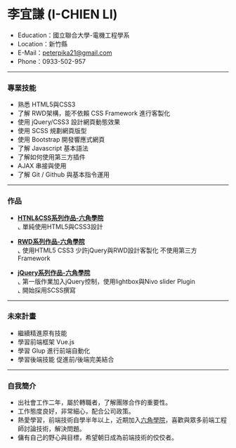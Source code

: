 # 李宜謙 (I-CHIEN LI)
<ul>
  <li>Education：國立聯合大學-電機工程學系</li>
  <li>Location：新竹縣</li>
  <li>E-Mail：<a href="mailto:peterpika21@gmail.com">peterpika21@gmail.com</a></li>
  <li>Phone：0933-502-957</li>
</ul>
<hr>
<h3>專業技能</h3>
<ul>
  <li>熟悉 HTML5與CSS3 </li>
  <li>了解 RWD架構，能不依賴 CSS Framework 進行客製化</li>
  <li>使用 jQuery/CSS3 設計網頁動態效果</li>
  <li>使用 SCSS 規劃網頁版型</li>
  <li>使用 Bootstrap 開發響應式網頁</li>
  <li>了解 Javascript 基本語法</li>
  <li>了解如何使用第三方插件</li>
  <li>AJAX 串接與使用</li>
  <li>了解 Git / Github 與基本指令運用</li>
</ul>
<hr>
<h3>作品</h3>
<ul>
  <li>
<p><a href="https://peterpika20.github.io/HTML-CSS-hw/" rel="nofollow"><b>HTNL&CSS系列作品-六角學院</b></a> <br>
⌞ 單純使用HTML5與CSS3設計</p>
</li>
   <li>
<p><a href="https://peterpika20.github.io/RWD-HW/" rel="nofollow"><b>RWD系列作品-六角學院</b></a> <br>
⌞ 使用HTML5 CSS3 少許jQuery與RWD設計客製化 不使用第三方Framework</p>
</li>
   <li>
<p><a href="https://peterpika20.github.io/jQuery-hw/" rel="nofollow"><b>jQuery系列作品-六角學院</b></a><br>
⌞ 第一版作業加入jQuery控制，使用lightbox與Nivo slider Plugin <br>
     ⌞ 開始採用SCSS撰寫</p>
</li>
</ul>
<hr>
<h3>未來計畫</h3>
<ul>
  <li>繼續精進原有技能</li>
  <li>學習前端框架 Vue.js</li>
  <li>學習 Glup 進行前端自動化</li>
  <li>學習後端技能 促進前/後端完美結合</li>
</ul>
<hr>
<h3>自我簡介</h3>
<ul>
  <li>出社會工作二年，屬於轉職者，了解團隊合作的重要性。</li>
  <li>工作態度良好，非常細心，配合公司政策。</li>
  <li>熱愛學習，前端技術自學半年以上，近期加入<a href="https://www.facebook.com/hexschool/">六角學院</a>，喜歡與眾多前端工程師討論技術，解決問題。</li>
  <li>傭有自己的野心與目標，希望朝日成為前端技術的佼佼者。</li>
</ul>
